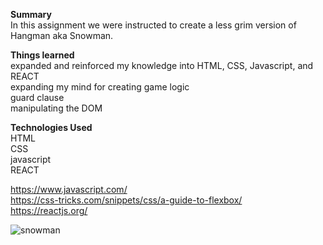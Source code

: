  <strong>Summary</strong><br/>
In this assignment we were instructed to create a less grim version of Hangman aka Snowman.

<strong>Things learned</strong><br/>
expanded and reinforced my knowledge into HTML, CSS, Javascript, and REACT<br/>
expanding my mind for creating game logic<br/>
guard clause <br/>
manipulating the DOM<br/>

<strong>Technologies Used</strong><br/>
HTML<br/>
CSS<br/>
javascript<br/>
REACT<br/>

https://www.javascript.com/ <br/>
https://css-tricks.com/snippets/css/a-guide-to-flexbox/ <br/>
https://reactjs.org/

![snowman](https://user-images.githubusercontent.com/44300521/49702051-44b8f780-fbc2-11e8-928b-7bafec5df38a.gif)
